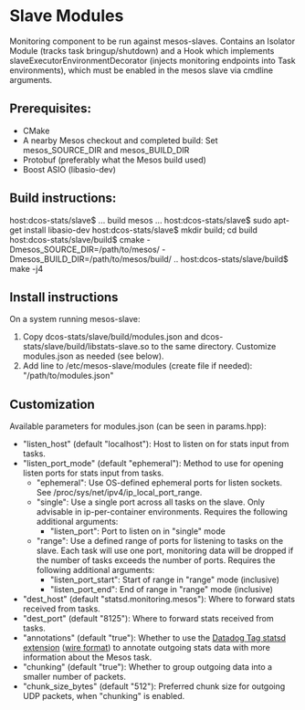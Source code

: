 # Slave Modules
Monitoring component to be run against mesos-slaves. Contains an Isolator Module (tracks task bringup/shutdown) and a Hook which implements slaveExecutorEnvironmentDecorator (injects monitoring endpoints into Task environments), which must be enabled in the mesos slave via cmdline arguments.

## Prerequisites:

- CMake
- A nearby Mesos checkout and completed build: Set mesos_SOURCE_DIR and mesos_BUILD_DIR
- Protobuf (preferably what the Mesos build used)
- Boost ASIO (libasio-dev)

## Build instructions:

host:dcos-stats/slave$ ... build mesos ...
host:dcos-stats/slave$ sudo apt-get install libasio-dev
host:dcos-stats/slave$ mkdir build; cd build
host:dcos-stats/slave/build$ cmake -Dmesos_SOURCE_DIR=/path/to/mesos/ -Dmesos_BUILD_DIR=/path/to/mesos/build/ ..
host:dcos-stats/slave/build$ make -j4

## Install instructions

On a system running mesos-slave:
1. Copy dcos-stats/slave/build/modules.json and dcos-stats/slave/build/libstats-slave.so to the same directory. Customize modules.json as needed (see below).
2. Add line to /etc/mesos-slave/modules (create file if needed): "/path/to/modules.json"

## Customization

Available parameters for modules.json (can be seen in params.hpp):
- "listen_host" (default "localhost"): Host to listen on for stats input from tasks.
- "listen_port_mode" (default "ephemeral"): Method to use for opening listen ports for stats input from tasks.
    - "ephemeral": Use OS-defined ephemeral ports for listen sockets. See /proc/sys/net/ipv4/ip_local_port_range.
    - "single": Use a single port across all tasks on the slave. Only advisable in ip-per-container environments. Requires the following additional arguments:
        - "listen_port": Port to listen on in "single" mode
    - "range": Use a defined range of ports for listening to tasks on the slave. Each task will use one port, monitoring data will be dropped if the number of tasks exceeds the number of ports. Requires the following additional arguments:
        - "listen_port_start": Start of range in "range" mode (inclusive)
        - "listen_port_end": End of range in "range" mode (inclusive)
- "dest_host" (default "statsd.monitoring.mesos"): Where to forward stats received from tasks.
- "dest_port" (default "8125"): Where to forward stats received from tasks.
- "annotations" (default "true"): Whether to use the [Datadog Tag statsd extension](http://docs.datadoghq.com/guides/dogstatsd/) ([wire format](https://github.com/DataDog/dogstatsd-python/blob/master/statsd.py#L178)) to annotate outgoing stats data with more information about the Mesos task.
- "chunking" (default "true"): Whether to group outgoing data into a smaller number of packets.
- "chunk_size_bytes" (default "512"): Preferred chunk size for outgoing UDP packets, when "chunking" is enabled.